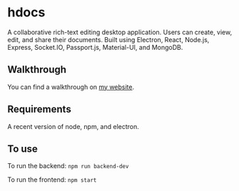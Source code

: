 # hdocs
A collaborative rich-text editing desktop application. Users can create, view, edit, and share their documents. Built using Electron, React, Node.js, Express, Socket.IO, Passport.js, Material-UI, and MongoDB.

<h2>Walkthrough</h2>

You can find a walkthrough on [my website](https://rajrkane.com/how-i-built-a-google-docs-imitation/). 

<h2>Requirements</h2>

A recent version of node, npm, and electron. 

<h2>To use</h2>


To run the backend: ```npm run backend-dev```

To run the frontend: ```npm start```
